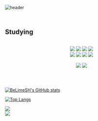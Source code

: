 ![header](https://capsule-render.vercel.app/api?type=waving&color=auto&customColorList=8,9,18&height=300&section=header&text=Welcome&fontSize=86&fontAlignY=45&desc=SeungHee's%20GitHub%20Profile&descSize=24&descAlignY=60)

<br>
<!-- 공부했거나 써본 기술 -->
<h2>Studying</h2>

<br>

<div align="center">
    <img src="https://img.shields.io/badge/Java-007396?style=for-the-badge&logo=java&logoColor=white">  
    <img src="https://img.shields.io/badge/Spring-6DB33F?style=for-the-badge&logo=Spring&logoColor=white">
    <img src="https://img.shields.io/badge/eclipse-blue?style=for-the-badge&logo=eclipse&logoColor=white">  
    <img src="https://img.shields.io/badge/Oracle-F80000?style=for-the-badge&logo=oracle&logoColor=white"> 
</div>

<div align="center">
    <img src="https://img.shields.io/badge/html-E34F26?style=for-the-badge&logo=html5&logoColor=white"> 
    <img src="https://img.shields.io/badge/css-1572B6?style=for-the-badge&logo=css3&logoColor=white">   
    <img src="https://img.shields.io/badge/javascript-F7DF1E?style=for-the-badge&logo=javascript&logoColor=black">  
    <img src="https://img.shields.io/badge/jquery-0769AD?style=for-the-badge&logo=jquery&logoColor=white">
</div><br>

<div align="center">
    <img src="https://img.shields.io/badge/github-181717?style=for-the-badge&logo=github&logoColor=white"> 
    <img src="https://img.shields.io/badge/Notion-000000?style=for-the-badge&logo=Notion&logoColor=white"> 
</div>

<br><br>

[![BeLimeSH's GitHub stats](https://github-readme-stats.vercel.app/api?username=BeLimeSH)](https://github.com/anuraghazra/github-readme-stats)

[![Top Langs](https://github-readme-stats.vercel.app/api/top-langs/?username=BeLimeSH&layout=compact)](https://github.com/anuraghazra/github-readme-stats)

<a href="https://github.com/anuraghazra/github-readme-stats">
  <img align="center" src="https://github-readme-stats.vercel.app/api?username=BeLimeSH&repo=github-readme-stats" />
</a>

<br>

<a href="https://github.com/anuraghazra/convoychat">
  <img align="center" src="https://github-readme-stats.vercel.app/api/top-langs/?username=BeLimeSH&layout=compact&repo=convoychat" />
</a>

